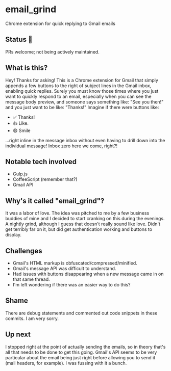 # email_grind
Chrome extension for quick replying to Gmail emails

## Status :vertical_traffic_light:
PRs welcome; not being actively maintained.

## What is this?
Hey! Thanks for asking! This is a Chrome extension for Gmail that simply appends a few buttons to the right of subject lines in the Gmail inbox, enabling quick replies. Surely you must know those times where you just want to quickly respond to an email, especially when you can see the message body preview, and someone says something like: "See you then!" and you just want to be like: "Thanks!" Imagine if there were buttons like:

- :white_check_mark: Thanks!
- :thumbsup: Like.
- :smile: Smile

...right inline in the message inbox without even having to drill down into the individual message! Inbox zero here we come, right?!

## Notable tech involved
- Gulp.js
- CoffeeScript (remember that?)
- Gmail API

## Why's it called "email_grind"?
It was a labor of love. The idea was pitched to me by a few business buddies of mine and I decided to start cranking on this during the evenings. A nightly grind, although I guess that doesn't really sound like love. Didn't get terribly far on it, but did get authentication working and buttons to display. 

## Challenges
- Gmail's HTML markup is obfuscated/compressed/minified.
- Gmail's message API was difficult to understand.
- Had issues with buttons disappearing when a new message came in on that same thread.
- I'm left wondering if there was an easier way to do this?

## Shame
There are debug statements and commented out code snippets in these commits. I am very sorry.

## Up next
I stopped right at the point of actually sending the emails, so in theory that's all that needs to be done to get this going. Gmail's API seems to be very particular about the email being just right before allowing you to send it (mail headers, for example). I was fussing with it a bunch.
